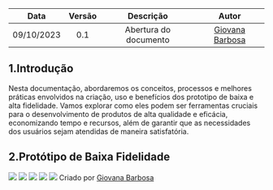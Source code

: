 
| Data       | Versão | Descrição                      | Autor |
| :--------: | :----: | :----------------------------: | :-------: |
| 09/10/2023 |  0.1   |     Abertura do documento      | [Giovana Barbosa ](https://github.com/gio221)  |

## 1.Introdução

Nesta documentação, abordaremos os conceitos, processos e melhores práticas envolvidos na criação, uso e benefícios dos prototipo de baixa e alta fidelidade. Vamos explorar como eles podem ser ferramentas cruciais para o desenvolvimento de produtos de alta qualidade e eficácia, economizando tempo e recursos, além de garantir que as necessidades dos usuários sejam atendidas de maneira satisfatória.

## 2.Protótipo de Baixa Fidelidade

![](../assets/Tela-Sobre.png)
![](../assets/Tela-Inicial.png)
![](<../assets/Tela 1.png>)
![](<../assets/Tela 2.png>)
![](<../assets/Tela 3.png>)
Criado por [Giovana Barbosa ](https://github.com/gio221)  

